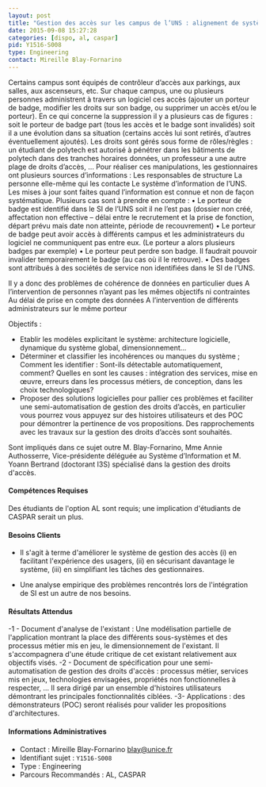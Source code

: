 ```yaml
---
layout: post
title: "Gestion des accès sur les campus de l’UNS : alignement de systèmes d’information"
date: 2015-09-08 15:27:28
categories: [dispo, al, caspar]
pid: Y1516-S008
type: Engineering
contact: Mireille Blay-Fornarino
---
```

       
Certains campus sont équipés de contrôleur d’accès aux parkings, aux salles, aux ascenseurs, etc. Sur chaque campus, une ou plusieurs personnes administrent à travers un logiciel ces accès (ajouter un porteur de badge, modifier les droits sur son badge, ou supprimer un accès et/ou le porteur).  En ce qui concerne la suppression il y a plusieurs cas de figures : soit le porteur de badge part (tous les accès et le badge sont invalidés) soit il a une évolution dans sa situation (certains accès lui sont retirés, d’autres éventuellement ajoutés).  Les droits sont gérés sous forme de rôles/règles : un étudiant de polytech est autorisé à pénétrer dans les bâtiments de polytech dans des tranches horaires données, un professeur a une autre plage de droits d’accès, …
Pour réaliser ces manipulations, les gestionnaires ont plusieurs sources d’informations :
	Les responsables de structure
	La personne elle-même qui les contacte
	Le système d’information de l’UNS.
Les mises à jour sont faites quand l’information est connue et non de façon systématique. 
Plusieurs cas sont à prendre en compte :
•	Le porteur de badge est identifié dans le SI de l’UNS soit il ne l’est pas (dossier non créé, affectation non effective – délai entre le recrutement et la prise de fonction, départ prévu mais date non atteinte, période de recouvrement)
•	Le porteur de badge peut avoir accès à différents campus et les administrateurs du logiciel ne communiquent pas entre eux. (Le porteur a alors plusieurs badges par exemple)
•	Le porteur peut perdre son badge. Il faudrait pouvoir invalider temporairement le badge (au cas où il le retrouve).
•	Des badges sont attribués à des sociétés de service non identifiées dans le SI de l’UNS.

Il y a donc des problèmes de cohérence de données en particulier dues
	A l’intervention de personnes n’ayant pas les mêmes objectifs ni contraintes
	Au délai de prise en compte des données
	A l’intervention de différents administrateurs sur le même porteur

Objectifs :
-	Etablir les modèles explicitant le système: architecture logicielle, dynamique du système global, dimensionnement… 
-	Déterminer et classifier les incohérences ou manques du système ; Comment les identifier : Sont-ils détectable automatiquement, comment? Quelles en sont les causes : intégration des services, mise en œuvre, erreurs dans les processus métiers, de conception, dans les choix technologiques? 
-	Proposer des solutions logicielles pour pallier ces problèmes et faciliter une semi-automatisation de gestion des droits d’accès, en particulier vous pourrez vous appuyez sur des histoires utilisateurs et des POC pour démontrer la pertinence de vos propositions. Des rapprochements avec les travaux sur la gestion des droits d’accès sont souhaités. 

Sont impliqués dans ce sujet outre M. Blay-Fornarino, Mme Annie Authosserre, Vice-présidente déléguée au Système d’Information et M. Yoann Bertrand (doctorant I3S) spécialisé dans la gestion des droits d'accès.

#### Compétences Requises
Des étudiants de l'option AL sont requis; une implication d'étudiants de CASPAR serait un plus.


#### Besoins Clients
- Il s'agit à terme d'améliorer le système de gestion des accès (i) en facilitant l'expérience des usagers, (ii) en sécurisant davantage le système, (iii) en simplifiant les tâches des gestionnaires.

- Une analyse empirique des problèmes rencontrés lors de l'intégration de SI est un autre de nos besoins.

#### Résultats Attendus
-1 -  Document d'analyse de l'existant : Une modélisation partielle de l'application montrant la place des différents sous-systèmes et des processus métier mis en jeu, le dimensionnement de l'existant. Il s'accompagnera d'une étude critique de cet existant relativement aux objectifs visés.
-2 - Document de spécification pour une semi-automatisation de gestion des droits d'accès : processus métier, services mis en jeux, technologies envisagées, propriétés non fonctionnelles à respecter, ... Il sera dirigé par un ensemble d'histoires utilisateurs démontrant les principales fonctionnalités ciblées. 
-3- Applications : des démonstrateurs (POC) seront réalisés pour valider les propositions d'architectures. 
     

#### Informations Administratives
  * Contact : Mireille Blay-Fornarino <blay@unice.fr>
  * Identifiant sujet : `Y1516-S008`
  * Type : Engineering
  * Parcours Recommandés : AL, CASPAR
     